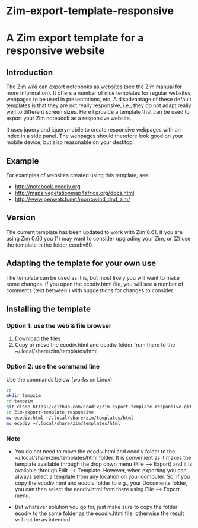 Zim-export-template-responsive
==============================

# A Zim export template for a responsive website
## Introduction
The [Zim wiki](http://www.zim-wiki.org/) can export notebooks as websites (see the [Zim manual](http://zim-wiki.org/manual/Help/Export.html) for more information). It offers a number of nice templates for regular websites, webpages to be used in presentations, etc. A disadvantage of these default templates is that they are not really responsive, i.e., they do not adapt really well to different screen sizes. Here I provide a template that can be used to export your Zim notebook as a responsive website. 

It uses jquery and jquerymobile to create responsive webpages with an index in a side panel. The webpages should therefore look good on your mobile device, but also reasonable on your desktop. 

## Example
For examples of websites created using this template, see:
* http://notebook.ecodiv.org
* http://maps.vegetationmap4africa.org/docs.html
* http://www.penwatch.net/morrowind_dnd_zim/

## Version
The current template has been updated to work with Zim 0.61. If you are using Zim 0.60 you (1) may want to consider upgrading your Zim, or (2) use the template in the folder ecodiv60.

## Adapting the template for your own use
The template can be used as it is, but most likely you will want to make some changes. If you open the ecodiv.html file, you will see a number of comments (text between <!--  -->) with suggestions for changes to consider.

## Installing the template

### Option 1: use the web & file browser
1. Download the files 
2. Copy or move the ecodiv.html and ecodiv folder from there to the ~/.local/share/zim/templates/html

### Option 2: use the command line
Use the commands below (works on Linux)

```bash
cd
mkdir tempzim
cd tempzim
git clone https://github.com/ecodiv/Zim-export-template-responsive.git
cd Zim-export-template-responsive
mv ecodiv.html ~/.local/share/zim/templates/html
mv ecodiv ~/.local/share/zim/templates/html
```
### Note
* You do not need to move the ecodiv.html and ecodiv folder to the ~/.local/share/zim/templates/html folder. It is convenient as it makes the template available through the drop down menu (File --> Export) and it is available through Edit --> Template. However, when exporting you can always select a template from any location on your computer. So, if you copy the ecodiv.html and ecodiv folder to e.g., your Documents folder, you can then select the ecodiv.html from there using File --> Export menu.

* But whatever solution you go for, just make sure to copy the folder ecodiv to the same folder as the ecodiv.html file, otherwise the result will not be as intended.


